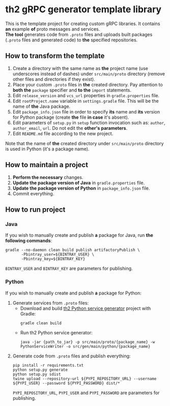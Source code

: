 # th2 gRPC generator template library

This is the template project for creating custom gRPC libraries. It contains **an** example **of** proto messages and services. <br>
**The tool** generates code from `.proto` files and uploads built packages (`.proto` files and generated code) to **the** specified repositories.

## How to transform **the** template
1. Create a directory with the same name as **the** project name (use underscores instead of dashes) under `src/main/proto` directory (remove other files and directories if they exist).
2. Place your custom `.proto` files in **the** created directory. Pay attention to **both the** `package` specifier and **to the** `import` statements.
3. Edit `release_version` and `vcs_url` properties in `gradle.properties` file.
4. Edit `rootProject.name` variable in `settings.gradle` file. This will be the name of **the** Java package.
5. Edit `package_info.json` file in order to specify **its** name and **its** version for Python package (create **the** file **in case** it's absent).
6. Edit parameters of `setup.py` in `setup` function invocation such as: `author`, `author_email`, `url`. Do not edit the **other's parameters**.
7. Edit `README.md` file according to the new project.

Note that the name of **the** created directory under `src/main/proto` directory is used in Python (it's a package name).

## How to maintain **a** project
1. **Perform the necessary** changes.
2. **Update the package version of Java** in `gradle.properties` file.
3. **Update the package version of Python** in `package_info.json` file.
4. Commit everything.

## How to run project

### Java
If you wish to manually create and publish **a** package for Java, run **the following commands**:
```
gradle --no-daemon clean build publish artifactoryPublish \
       -Pbintray_user=${BINTRAY_USER} \
       -Pbintray_key=${BINTRAY_KEY}
```
`BINTRAY_USER` and `BINTRAY_KEY` are parameters for publishing.

### Python
If you wish to manually create and publish **a** package for Python:
1. Generate services from `.proto` files:
    - Download and build [th2 Python service generator](https://github.com/th2-net/th2-python-service-generator "th2-python-service-generator") project with Gradle:
        ```
        gradle clean build
        ```
    - Run th2 Python service generator:
        ```
        java -jar {path_to_jar} -p src/main/proto/{package_name} -w PythonServiceWriter -o src/gen/main/python/{package_name}
       ```
2. Generate code from `.proto` files and publish everything:
    ```
    pip install -r requirements.txt
    python setup.py generate
    python setup.py sdist
    twine upload --repository-url ${PYPI_REPOSITORY_URL} --username ${PYPI_USER} --password ${PYPI_PASSWORD} dist/*
    ```
    `PYPI_REPOSITORY_URL`, `PYPI_USER` and `PYPI_PASSWORD` are parameters for publishing.
